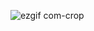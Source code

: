 ![ezgif com-crop](https://github.com/Sossoh/WebP23/assets/128332587/0e1897c4-cf60-41fd-99d7-c545ed4853f4)
